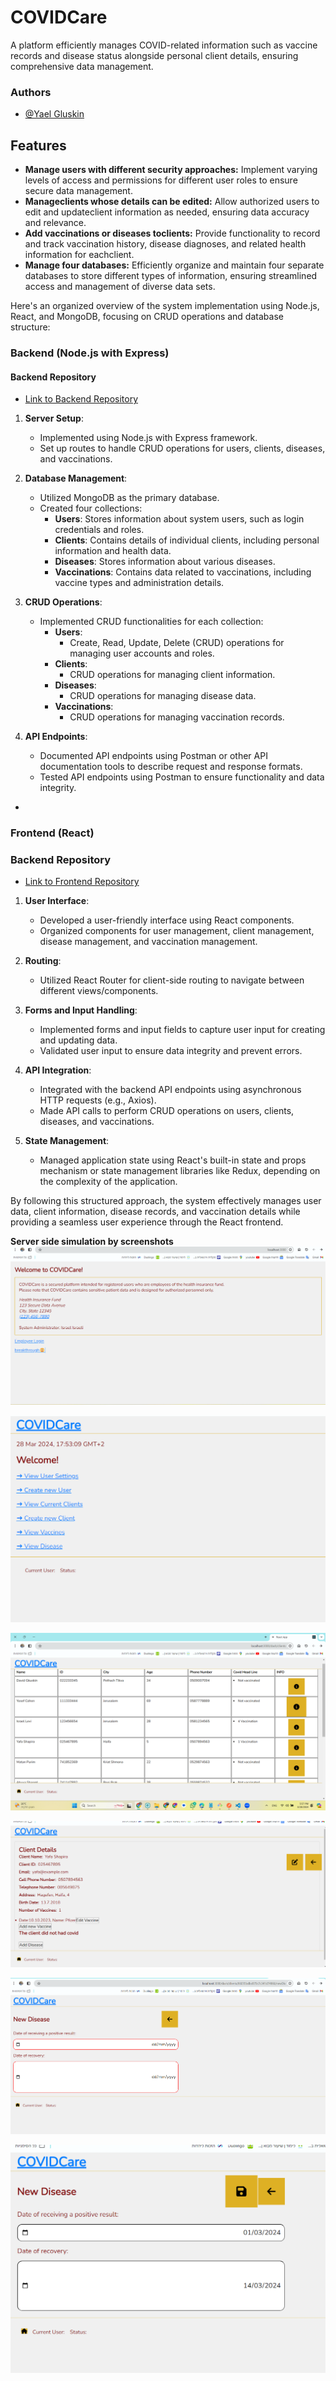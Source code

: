 # COVIDCare

A platform efficiently manages COVID-related information such as vaccine records and disease status alongside personal client details, ensuring comprehensive data management.

### Authors

- [@Yael Gluskin](https://github.com/YaelGluskin)

## Features

- **Manage users with different security approaches:** Implement varying levels of access and permissions for different user roles to ensure secure data management.
- **Manageclients whose details can be edited:** Allow authorized users to edit and updateclient information as needed, ensuring data accuracy and relevance.
- **Add vaccinations or diseases toclients:** Provide functionality to record and track vaccination history, disease diagnoses, and related health information for eachclient.
- **Manage four databases:** Efficiently organize and maintain four separate databases to store different types of information, ensuring streamlined access and management of diverse data sets.



Here's an organized overview of the system implementation using Node.js, React, and MongoDB, focusing on CRUD operations and database structure:

### Backend (Node.js with Express)
#### Backend Repository
- [Link to Backend Repository](https://github.com/YaelGluskin/covidcare-api)

1. **Server Setup**: 
   - Implemented using Node.js with Express framework.
   - Set up routes to handle CRUD operations for users, clients, diseases, and vaccinations.

2. **Database Management**:
   - Utilized MongoDB as the primary database.
   - Created four collections:
     - **Users**: Stores information about system users, such as login credentials and roles.
     - **Clients**: Contains details of individual clients, including personal information and health data.
     - **Diseases**: Stores information about various diseases.
     - **Vaccinations**: Contains data related to vaccinations, including vaccine types and administration details.

3. **CRUD Operations**:
   - Implemented CRUD functionalities for each collection:
     - **Users**: 
       - Create, Read, Update, Delete (CRUD) operations for managing user accounts and roles.
     - **Clients**: 
       - CRUD operations for managing client information.
     - **Diseases**: 
       - CRUD operations for managing disease data.
     - **Vaccinations**: 
       - CRUD operations for managing vaccination records.

4. **API Endpoints**:
   - Documented API endpoints using Postman or other API documentation tools to describe request and response formats.
   - Tested API endpoints using Postman to ensure functionality and data integrity.
-

### Frontend (React)
### Backend Repository
- [Link to Frontend Repository](https://github.com/YaelGluskin/covidcare-frontend)

1. **User Interface**:
   - Developed a user-friendly interface using React components.
   - Organized components for user management, client management, disease management, and vaccination management.

2. **Routing**:
   - Utilized React Router for client-side routing to navigate between different views/components.

3. **Forms and Input Handling**:
   - Implemented forms and input fields to capture user input for creating and updating data.
   - Validated user input to ensure data integrity and prevent errors.

4. **API Integration**:
   - Integrated with the backend API endpoints using asynchronous HTTP requests (e.g., Axios).
   - Made API calls to perform CRUD operations on users, clients, diseases, and vaccinations.

5. **State Management**:
   - Managed application state using React's built-in state and props mechanism or state management libraries like Redux, depending on the complexity of the application.

By following this structured approach, the system effectively manages user data, client information, disease records, and vaccination details while providing a seamless user experience through the React frontend.


**Server side simulation by screenshots**
![Welco,](https://github.com/YaelGluskin/COVIDCare/blob/main/clientside/public/Public.png)

![NAvigate](https://github.com/YaelGluskin/COVIDCare/blob/main/clientside/public/Routing.png)

![Client List](https://github.com/YaelGluskin/COVIDCare/blob/main/clientside/public/clients.png)

![detail](https://github.com/YaelGluskin/COVIDCare/blob/main/clientside/public/client.png)

![new Disease](https://github.com/YaelGluskin/COVIDCare/blob/main/clientside/public/newDis.png)

![Cliant detail](https://github.com/YaelGluskin/COVIDCare/blob/main/clientside/public/createDis.png)




